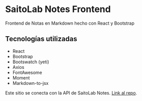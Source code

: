 # SaitoLab Notes Frontend

Frontend de Notas en Markdown hecho con React y Bootstrap

## Tecnologías utilizadas

- React
- Bootstrap
- Bootswatch (yeti)
- Axios
- FontAwesome
- Moment
- Markdown-to-jsx

Este sitio se conecta con la API de SaitoLab Notes. [Link al repo](https://github.com/cristianiniguez/saitolab_notes_api).
